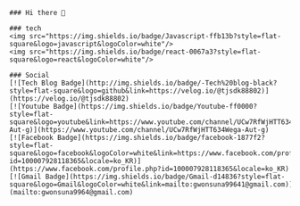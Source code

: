 	### Hi there 👋

	### tech 
 	<img src="https://img.shields.io/badge/Javascript-ffb13b?style=flat-square&logo=javascript&logoColor=white"/>
 	<img src="https://img.shields.io/badge/react-0067a3?style=flat-square&logo=react&logoColor=white"/>

 	### Social
  	[![Tech Blog Badge](http://img.shields.io/badge/-Tech%20blog-black?style=flat-square&logo=github&link=https://velog.io/@tjsdk88802)](https://velog.io/@tjsdk88802)	
  	[![Youtube Badge](https://img.shields.io/badge/Youtube-ff0000?style=flat-square&logo=youtube&link=https://www.youtube.com/channel/UCw7RfWjHTT634Wega-Aut-g)](https://www.youtube.com/channel/UCw7RfWjHTT634Wega-Aut-g)
  	[![Facebook Badge](https://img.shields.io/badge/facebook-1877f2?style=flat-square&logo=facebook&logoColor=white&link=https://www.facebook.com/profile.php?id=100007928118365&locale=ko_KR)](https://www.facebook.com/profile.php?id=100007928118365&locale=ko_KR)
  	[![Gmail Badge](https://img.shields.io/badge/Gmail-d14836?style=flat-square&logo=Gmail&logoColor=white&link=mailto:gwonsuna99641@gmail.com)](mailto:gwonsuna9964@gmail.com)
